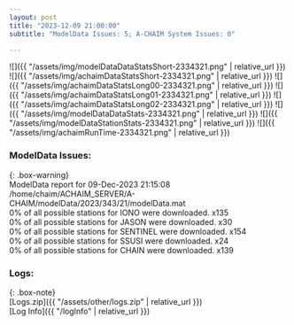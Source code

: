 ```yaml
---
layout: post
title: "2023-12-09 21:00:00"
subtitle: "ModelData Issues: 5; A-CHAIM System Issues: 0"

---
```


![]({{ "/assets/img/modelDataDataStatsShort-2334321.png" | relative_url }})
![]({{ "/assets/img/achaimDataStatsShort-2334321.png" | relative_url }})
![]({{ "/assets/img/achaimDataStatsLong00-2334321.png" | relative_url }})
![]({{ "/assets/img/achaimDataStatsLong01-2334321.png" | relative_url }})
![]({{ "/assets/img/achaimDataStatsLong02-2334321.png" | relative_url }})
![]({{ "/assets/img/modelDataDataStats-2334321.png" | relative_url }})
![]({{ "/assets/img/modelDataStationStats-2334321.png" | relative_url }})
![]({{ "/assets/img/achaimRunTime-2334321.png" | relative_url }})


### ModelData Issues:  
  
{: .box-warning}  
 ModelData report for 09-Dec-2023 21:15:08   
 /home/chaim/ACHAIM_SERVER/A-CHAIM/modelData/2023/343/21/modelData.mat   
 0% of all possible stations for IONO were downloaded. x135   
 0% of all possible stations for JASON were downloaded. x30   
 0% of all possible stations for SENTINEL were downloaded. x154   
 0% of all possible stations for SSUSI were downloaded. x24   
 0% of all possible stations for CHAIN were downloaded. x139   
  


### Logs:  
  
{: .box-note}  
[Logs.zip]({{ "/assets/other/logs.zip" | relative_url }})  
[Log Info]({{ "/logInfo" | relative_url }})  
